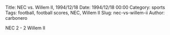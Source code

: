 Title: NEC vs. Willem II, 1994/12/18
Date: 1994/12/18 00:00
Category: sports
Tags: football, football scores, NEC, Willem II
Slug: nec-vs-willem-ii
Author: carbonero


NEC 2 - 2 Willem II
